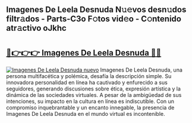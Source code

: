 ## Imagenes De Leela Desnuda N𝚞𝚎vos desn𝚞dos filtr𝚊dos - Parts-C3o F𝚘tos vid𝚎o - C𝚘ntenido atr𝚊ctivo oJkhc

# <h2><a href="http://mb9i8kj.tromn.icu/?c=Imagenes+De+Leela+Desnuda">🔗👉👉👉 Imagenes De Leela Desnuda 🔗🔗</a></h2>

[![Imagenes De Leela Desnuda nuevo](https://i.imgur.com/pEAQMta.gif)](http://mb9i8kj.tromn.icu/?c=Imagenes+De+Leela+Desnuda)
Imagenes De Leela Desnuda, una persona multifacética y polémica, desafía la descripción simple. Su innovadora personalidad en línea ha cautivado y enfurecido a sus seguidores, generando discusiones sobre ética, expresión artística y la dinámica de las sociedades virtuales. A pesar de la ambigüedad de sus intenciones, su impacto en la cultura en línea es indiscutible. Con un compromiso inquebrantable y un encanto innegable, la presencia de Imagenes De Leela Desnuda en el mundo virtual es incontenible.
